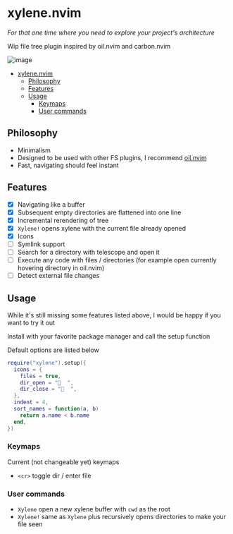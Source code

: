 # xylene.nvim

*For that one time where you need to explore your project's architecture*

Wip file tree plugin inspired by oil.nvim and carbon.nvim

![image](https://github.com/user-attachments/assets/8a51422d-f508-46fb-9831-f1cfc3c72b21)

<!--toc:start-->
- [xylene.nvim](#xylenenvim)
  - [Philosophy](#philosophy)
  - [Features](#features)
  - [Usage](#usage)
    - [Keymaps](#keymaps)
    - [User commands](#user-commands)
<!--toc:end-->

## Philosophy

- Minimalism
- Designed to be used with other FS plugins, I recommend [oil.nvim](https://github.com/stevearc/oil.nvim)
- Fast, navigating should feel instant


## Features
- [x] Navigating like a buffer
- [x] Subsequent empty directories are flattened into one line
- [x] Incremental rerendering of tree
- [x] `Xylene!` opens xylene with the current file already opened
- [x] Icons
- [ ] Symlink support
- [ ] Search for a directory with telescope and open it
- [ ] Execute any code with files / directories (for example open currently hovering directory in oil.nvim)
- [ ] Detect external file changes

## Usage

While it's still missing some features listed above, I would be happy if you want to
try it out

Install with your favorite package manager and call the setup function

Default options are listed below

```lua
require("xylene").setup({
  icons = {
    files = true,
    dir_open = "  ",
    dir_close = "  ",
  },
  indent = 4,
  sort_names = function(a, b)
    return a.name < b.name
  end,
})
```

### Keymaps

Current (not changeable yet) keymaps

- `<cr>` toggle dir / enter file

### User commands

- `Xylene` open a new xylene buffer with `cwd` as the root
- `Xylene!` same as `Xylene` plus recursively opens directories to make your file seen

